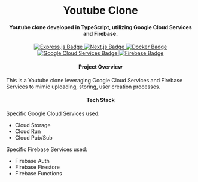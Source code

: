 <h1 align="center">
  Youtube Clone  
</h1>

<h4 align="center">
  Youtube clone developed in TypeScript, utilizing Google Cloud Services and Firebase.
</h4>

<p align="center">
  <a href="https://expressjs.com/">
    <img src="https://img.shields.io/badge/v4.21.2-_?logo=express&logoColor=%23000000&label=Express&color=%23000000"
         alt="Express.js Badge">
  </a>
  <a href="https://nextjs.org/">
    <img src="https://img.shields.io/badge/v15.0.4-_?logo=nextdotjs&logoColor=%23000000&label=Next.js&color=%23000000"
         alt="Next.js Badge">
  </a>
  <a href="https://www.docker.com/">
    <img src="https://img.shields.io/badge/v27.3-_?logo=docker&logoColor=%232496ED&label=Docker&color=%232496ED"
         alt="Docker Badge">
  </a>
  <a href="https://cloud.google.com/?hl=en">
    <img src="https://img.shields.io/badge/Latest-_?logo=googlecloud&logoColor=%234285F4&label=Google%20Cloud%20Services&color=%234285F4"
         alt="Google Cloud Services Badge">
  </a>
  <a href="https://firebase.google.com/">
    <img src="https://img.shields.io/badge/v13.28.0-_?logo=firebase&logoColor=%23DD2C00&label=Firebase&color=%23DD2C00"
         alt="Firebase Badge">
  </a>
</p>

<div id="project-overview">
  <h4 align="center">
    Project Overview
  </h4>

  <p>
    This is a Youtube clone leveraging Google Cloud Services and Firebase Services to mimic uploading, storing, user creation processes.
  </p>
</div>

<div id="tech-stack">
  <h4 align="center">
    Tech Stack
  </h4>

  <p>
  Specific Google Cloud Services used:
  </p>
  <ul>
    <li>Cloud Storage</li>
    <li>Cloud Run</li>
    <li>Cloud Pub/Sub</li>
  </ul>

  <p>
    Specific Firebase Services used:
  </p>
  <ul>
    <li>Firebase Auth</li>
    <li>Firebase Firestore</li>
    <li>Firebase Functions</li>
  </ul>
</div>



